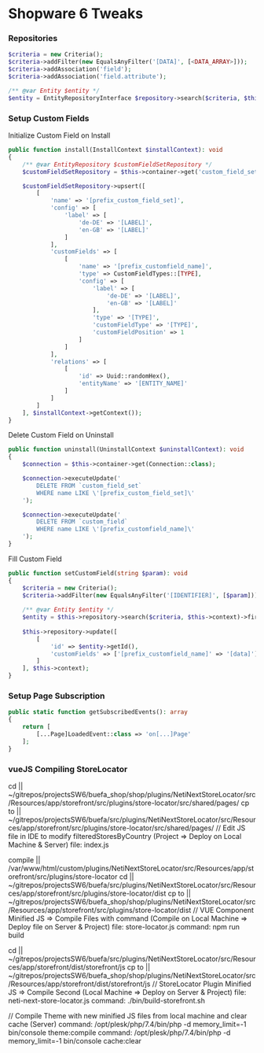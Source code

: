 # Shopware 6 Tweaks
  
### Repositories
```php
$criteria = new Criteria();
$criteria->addFilter(new EqualsAnyFilter('[DATA]', [<DATA_ARRAY>]));
$criteria->addAssociation('field');
$criteria->addAssociation('field.attribute');

/** @var Entity $entity */
$entity = EntityRepositoryInterface $repository->search($criteria, $this->context);
```

### Setup Custom Fields
Initialize Custom Field on Install

```php
public function install(InstallContext $installContext): void
{
	/** @var EntityRepository $customFieldSetRepository */
	$customFieldSetRepository = $this->container->get('custom_field_set.repository');

	$customFieldSetRepository->upsert([
		[
			'name' => '[prefix_custom_field_set]',
			'config' => [
				'label' => [
					'de-DE' => '[LABEL]',
					'en-GB' => '[LABEL]'
				]
			],
			'customFields' => [
				[
					'name' => '[prefix_customfield_name]',
					'type' => CustomFieldTypes::[TYPE],
					'config' => [
						'label' => [
							'de-DE' => '[LABEL]',
							'en-GB' => '[LABEL]'
						],
						'type' => '[TYPE]',
						'customFieldType' => '[TYPE]',
						'customFieldPosition' => 1
					]
				]
			],
			'relations' => [
				[
					'id' => Uuid::randomHex(),
					'entityName' => '[ENTITY_NAME]'
				]
			]
		]
	], $installContext->getContext());
}
```

Delete Custom Field on Uninstall

```php
public function uninstall(UninstallContext $uninstallContext): void
{
	$connection = $this->container->get(Connection::class);

	$connection->executeUpdate('
		DELETE FROM `custom_field_set`
		WHERE name LIKE \'[prefix_custom_field_set]\'
	');

	$connection->executeUpdate('
		DELETE FROM `custom_field`
		WHERE name LIKE \'[prefix_customfield_name]\'
	');
}
```

Fill Custom Field
```php
public function setCustomField(string $param): void  
{  
	$criteria = new Criteria();  
	$criteria->addFilter(new EqualsAnyFilter('[IDENTIFIER]', [$param]));  
  
	/** @var Entity $entity */  
	$entity = $this->repository->search($criteria, $this->context)->first();  
  
	$this->repository->update([  
		[  
			'id' => $entity->getId(),  
			'customFields' => ['[prefix_customfield_name]' => '[data]']  
		]
	], $this->context);  
}
```

### Setup Page Subscription

```php
public static function getSubscribedEvents(): array  
{  
	return [  
		[...Page]LoadedEvent::class => 'on[...]Page'  
	];  
}
```

### vueJS Compiling StoreLocator
cd	|| ~/gitrepos/projectsSW6/buefa_shop/shop/plugins/NetiNextStoreLocator/src/Resources/app/storefront/src/plugins/store-locator/src/shared/pages/
cp to	|| ~/gitrepos/projectsSW6/buefa/src/plugins/NetiNextStoreLocator/src/Resources/app/storefront/src/plugins/store-locator/src/shared/pages/
// Edit JS file in IDE to modify filteredStoresByCountry (Project => Deploy on Local Machine & Server)
file: index.js

compile || /var/www/html/custom/plugins/NetiNextStoreLocator/src/Resources/app/storefront/src/plugins/store-locator
cd	|| ~/gitrepos/projectsSW6/buefa/src/plugins/NetiNextStoreLocator/src/Resources/app/storefront/src/plugins/store-locator/dist
cp to	|| ~/gitrepos/projectsSW6/buefa_shop/shop/plugins/NetiNextStoreLocator/src/Resources/app/storefront/src/plugins/store-locator/dist
// VUE Component Minified JS => Compile Files with command (Compile on Local Machine => Deploy file on Server & Project)
file: store-locator.js
command: npm run build

cd	|| ~/gitrepos/projectsSW6/buefa/src/plugins/NetiNextStoreLocator/src/Resources/app/storefront/dist/storefront/js
cp to	|| ~/gitrepos/projectsSW6/buefa_shop/shop/plugins/NetiNextStoreLocator/src/Resources/app/storefront/dist/storefront/js
// StoreLocator Plugin Minified JS => Compile Second (Local Machine => Deploy on Server & Project)
file: neti-next-store-locator.js
command: ./bin/build-storefront.sh

// Compile Theme with new minified JS files from local machine and clear cache (Server)
command: /opt/plesk/php/7.4/bin/php -d memory_limit=-1 bin/console theme:compile
command: /opt/plesk/php/7.4/bin/php -d memory_limit=-1 bin/console cache:clear
